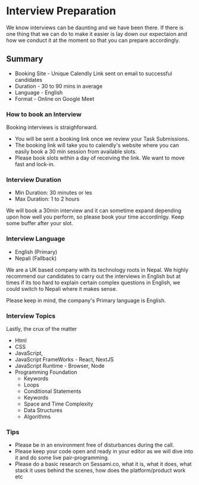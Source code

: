 # Interview Preparation

We know interviews can be daunting and we have been there.
If there is one thing that we can do to make it easier is lay down our expectaion and how we conduct it at the moment so that you can prepare accordingly.

## Summary

- Booking Site - Unique Calendly Link sent on email to successful candidates
- Duration - 30 to 90 mins in average
- Language - English
- Format - Online on Google Meet

### How to book an Interview
Booking interviews is straighforward.
- You will be sent a booking link once we review your Task Submissions.
- The booking link will take you to calendly's website where you can easily book a 30 min session from available slots.
- Please book slots within a day of receiving the link. We want to move fast and lock-in.


### Interview Duration 
- Min Duration: 30 minutes or les
- Max Duration: 1 to 2 hours

We will book a 30min interview and it can sometime expand depending upon how well you perform, so please book your time accordinlgy. Keep some buffer after your slot.

### Interview Language
- English (Primary)
- Nepali (Fallback)
 
 We are a UK based company with its technology roots in Nepal. We highly recommend our candidates to carry out the interviews in English but at times if its too hard to explain certain complex questions in English, we could switch to Nepali where it makes sense.

 Please keep in mind, the company's Primary language is English.

### Interview Topics

Lastly, the crux of the matter

- Html
- CSS
- JavaScript, 
- JavaScript FrameWorks - React, NextJS
- JavaScript Runtime - Browser, Node
- Programming Foundation
  - Keywords
  - Loops
  - Conditional Statements
  - Keywords
  - Space and Time Complexity
  - Data Structures
  - Algorithms

### Tips

- Please be in an environment free of disturbances during the call.
- Please keep your code open and ready in your editor as we will dive into it and do some live pair-programming.
- Please do a basic research on Sessami.co, what it is, what it does, what stack it uses behind the scenes, how does the platform/product work etc
